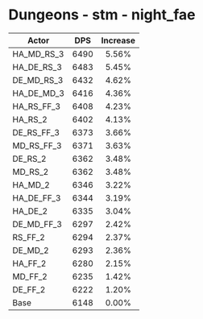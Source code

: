# Dungeons - stm - night_fae
| Actor | DPS | Increase |
|---|:---:|:---:|
|HA_MD_RS_3|6490|5.56%|
|HA_DE_RS_3|6483|5.45%|
|DE_MD_RS_3|6432|4.62%|
|HA_DE_MD_3|6416|4.36%|
|HA_RS_FF_3|6408|4.23%|
|HA_RS_2|6402|4.13%|
|DE_RS_FF_3|6373|3.66%|
|MD_RS_FF_3|6371|3.63%|
|DE_RS_2|6362|3.48%|
|MD_RS_2|6362|3.48%|
|HA_MD_2|6346|3.22%|
|HA_DE_FF_3|6344|3.19%|
|HA_DE_2|6335|3.04%|
|DE_MD_FF_3|6297|2.42%|
|RS_FF_2|6294|2.37%|
|DE_MD_2|6293|2.36%|
|HA_FF_2|6280|2.15%|
|MD_FF_2|6235|1.42%|
|DE_FF_2|6222|1.20%|
|Base|6148|0.00%|
